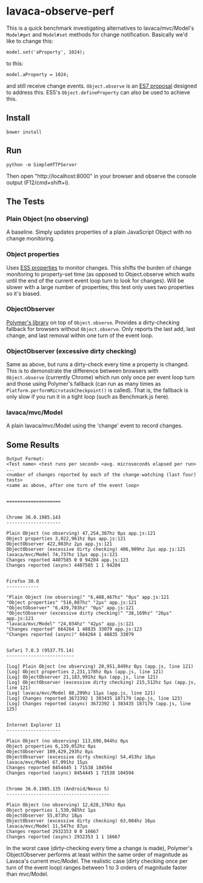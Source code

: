 lavaca-observe-perf
===================

This is a quick benchmark investigating alternatives to lavaca/mvc/Model's
`Model#get` and `Model#set` methods for change notification. Basically we'd
like to change this:

`model.set('aProperty', 1024);`

to this:

`model.aProperty = 1024;`

and still receive change events. `Object.observe` is an [ES7
proposal](http://wiki.ecmascript.org/doku.php?id=harmony:observe) designed to
address this. ES5's `Object.defineProperty` can also be used to achieve this.


Install
-------

`bower install`


Run
---

`python -m SimpleHTTPServer`

Then open "http://localhost:8000" in your browser and observe the console
output (F12/cmd+shift+i).


The Tests
---------

### Plain Object (no observing)

A baseline. Simply updates properties of a plain JavaScript Object with no
change monitoring.

### Object properties

Uses [ES5
properties](https://developer.mozilla.org/en-US/docs/Web/JavaScript/Reference/Global_Objects/Object/defineProperty)
to monitor changes. This shifts the burden of change monitoring to property-set
time (as opposed to Object.observe which waits until the end of the current
event loop turn to look for changes). Will be slower with a large number of
properties; this test only uses two properties so it's biased.

### ObjectObserver

[Polymer's library](https://github.com/Polymer/observe-js) on top of
`Object.observe`. Provides a dirty-checking fallback for browsers without
`Object.observe`. Only reports the last add, last change, and last removal
within one turn of the event loop.

### ObjectObserver (excessive dirty checking)

Same as above, but runs a dirty-check every time a property is changed. This is
to demonstrate the difference between browsers with `Object.observe` (currently
Chrome) which run only once per event loop turn and those using Polymer's
fallback (can run as many times as `Platform.performMicrotaskCheckpoint()` is
called). That is, the fallback is only slow if you run it in a tight loop (such
as Benchmark.js here).

### lavaca/mvc/Model

A plain lavaca/mvc/Model using the 'change' event to record changes.


Some Results
------------

```
Output Format:
<Test name> <test runs per second> <avg. microseconds elapsed per run>
...
<number of changes reported by each of the change-watching (last four) tests>
<same as above, after one turn of the event loop>


====================


Chrome 36.0.1985.143
--------------------

Plain Object (no observing) 47,254,387hz 0µs app.js:121
Object properties 3,022,961hz 0µs app.js:121
ObjectObserver 422,983hz 2µs app.js:121
ObjectObserver (excessive dirty checking) 406,909hz 2µs app.js:121
lavaca/mvc/Model 74,737hz 13µs app.js:121
Changes reported 4407585 0 0 94204 app.js:123
Changes reported (async) 4407585 1 1 94204 


Firefox 30.0
------------

"Plain Object (no observing)" "6,488,467hz" "0µs" app.js:121
"Object properties" "516,087hz" "2µs" app.js:121
"ObjectObserver" "6,439,703hz" "0µs" app.js:121
"ObjectObserver (excessive dirty checking)" "38,169hz" "26µs" app.js:121
"lavaca/mvc/Model" "24,034hz" "42µs" app.js:121
"Changes reported" 664264 1 48835 33079 app.js:123
"Changes reported (async)" 664264 1 48835 33079


Safari 7.0.3 (9537.75.14)
-------------------------

[Log] Plain Object (no observing) 20,951,849hz 0µs (app.js, line 121)
[Log] Object properties 2,231,178hz 0µs (app.js, line 121)
[Log] ObjectObserver 21,183,991hz 0µs (app.js, line 121)
[Log] ObjectObserver (excessive dirty checking) 215,512hz 5µs (app.js, line 121)
[Log] lavaca/mvc/Model 88,299hz 11µs (app.js, line 121)
[Log] Changes reported 3672392 1 383435 187179 (app.js, line 123)
[Log] Changes reported (async) 3672392 1 383435 187179 (app.js, line 125)


Internet Explorer 11
--------------------

Plain Object (no observing) 113,696,944hz 0µs
Object properties 6,139,052hz 0µs
ObjectObserver 109,429,293hz 0µs
ObjectObserver (excessive dirty checking) 54,453hz 18µs
lavaca/mvc/Model 67,091hz 15µs
Changes reported 8454445 1 71538 104594
Changes reported (async) 8454445 1 71538 104594


Chrome 36.0.1985.135 (Android/Nexus 5)
--------------------------------------

Plain Object (no observing) 12,628,376hz 0µs
Object properties 1,530,985hz 1µs
ObjectObserver 55,873hz 18µs
ObjectObserver (excessive dirty checking) 63,084hz 16µs
lavaca/mvc/Model 11,547hz 87µs
Changes reported 2932353 0 0 16667
Changes reported (async) 2932353 1 1 16667
```

In the worst case (dirty-checking every time a change is made), Polymer's
ObjectObserver performs at least within the same order of magnitude as Lavaca's
current mvc/Model. The realistic case (dirty checking once per turn of the
event loop) ranges between 1 to 3 orders of magnitude faster than mvc/Model.
